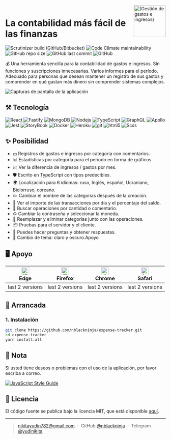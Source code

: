 <img align='right' src="https://user-images.githubusercontent.com/36636599/145850897-c920d271-caac-43d3-8fda-a9d0268df0db.png" width="100" height='100' alt='(Gestión de gastos e ingresos)'>

# La contabilidad más fácil de las finanzas

<p>
  <img alt="Scrutinizer build (GitHub/Bitbucket)" src="https://img.shields.io/scrutinizer/build/g/nblackninja/expense-tracker">
  <img alt="Code Climate maintainability" src="https://img.shields.io/codeclimate/maintainability-percentage/nblackninja/expense-tracker">
  <img alt="GitHub repo size" src="https://img.shields.io/github/repo-size/nblackninja/expense-tracker">
  <img alt="GitHub last commit" src="https://img.shields.io/github/last-commit/nblackninja/expense-tracker">
  <img alt="GitHub" src="https://img.shields.io/github/license/nblackninja/expense-tracker">
</p>

💰 Una herramienta sencilla para la contabilidad de gastos e ingresos. Sin funciones y suscripciones innecesarias. Varios informes para el período.
Adecuado para personas que desean mantener un registro de sus gastos y comprender en qué gastan más dinero sin comprender
sistemas complejos.

![Capturas de pantalla de la aplicación](https://user-images.githubusercontent.com/36636599/145864310-35100d93-415c-45a4-b8f9-32595e1bf4c2.png)

## ️⚒️ Tecnología

<p>
  <img alt="React" src="https://img.shields.io/badge/-React-20232A?style=flat&logo=react&logoColor=white" />
  <img alt="Fastify" src="https://img.shields.io/badge/-Fastify-404D59?style=flat&logo=fastify&logoColor=white" />
  <img alt="MongoDB" src="https://img.shields.io/badge/-MongoDB-13aa52?style=flat&logo=mongodb&logoColor=white" />
  <img alt="Nodejs" src="https://img.shields.io/badge/-Nodejs-43853d?style=flat&logo=Node.js&logoColor=white" />
  <img alt="TypeScript" src="https://img.shields.io/badge/-TypeScript-007ACC?style=flat&logo=typescript&logoColor=white" />
  <img alt="GraphQL" src="https://img.shields.io/badge/-GraphQL-E10098?style=flat&logo=graphql&logoColor=white" />
  <img alt="Apollo" src="https://img.shields.io/badge/-Apollo-311C87?style=flat&logo=apollo-graphql&logoColor=white" />
  <img alt="Jest" src="https://img.shields.io/badge/-Jest-14C531?style=flat&logo=jest&logoColor=white" />
  <img alt="StoryBook" src="https://img.shields.io/badge/-Storybook-FE4284?style=flat&logo=storybook&logoColor=white" />
  <img alt="Docker" src="https://img.shields.io/badge/-Docker-022964?style=flat&logo=docker&logoColor=white" />
  <img alt="Heroku" src="https://img.shields.io/badge/-Heroku-430098?style=flat&logo=heroku&logoColor=white" />
  <img alt="git" src="https://img.shields.io/badge/-Git-F05032?style=flat&logo=git&logoColor=white" /> 
  <img alt="html5" src="https://img.shields.io/badge/-HTML5-E34F26?style=flat&logo=html5&logoColor=white" />
  <img alt="Scss" src="https://img.shields.io/badge/-SCSS-CC6699?style=flat&logo=sass&logoColor=white" /> 
</p>

## ✨ Posibilidad

- 💵 Registros de gastos e ingresos por categoría con comentarios.
- 📊 Estadísticas por categoría para el período en forma de gráficos.
- 📈 Ver la diferencia de ingresos / gastos por mes.
- 🛡 Escrito en TypeScript con tipos predecibles.
- 🌍 Localización para 6 idiomas: ruso, Inglés, español, Ucraniano, Bielorruso, coreano.
- ✏️ Cambiar el nombre de las categorías después de la creación.
- 🌈 Ver el importe de las transacciones por día y el porcentaje del saldo.
- 🔎 Buscar operaciones por cantidad o comentario.
- ⚙️ Cambiar la contraseña y seleccionar la moneda.
- 🌈 Reemplazar y eliminar categorías junto con las operaciones.
- 📦 Pruebas para el servidor y el cliente.
- 📝 Puedes hacer preguntas y obtener respuestas.
- 🎨 Cambio de tema: claro y oscuro.Apoyo

## 🖥 Apoyo

| [<img src="https://raw.githubusercontent.com/alrra/browser-logos/master/src/edge/edge_48x48.png" alt="IE / Edge" width="24px" height="24px" />](http://godban.github.io/browsers-support-badges/)<br>Edge | [<img src="https://raw.githubusercontent.com/alrra/browser-logos/master/src/firefox/firefox_48x48.png" alt="Firefox" width="24px" height="24px" />](http://godban.github.io/browsers-support-badges/)<br>Firefox | [<img src="https://raw.githubusercontent.com/alrra/browser-logos/master/src/chrome/chrome_48x48.png" alt="Chrome" width="24px" height="24px" />](http://godban.github.io/browsers-support-badges/)<br>Chrome | [<img src="https://raw.githubusercontent.com/alrra/browser-logos/master/src/safari/safari_48x48.png" alt="Safari" width="24px" height="24px" />](http://godban.github.io/browsers-support-badges/)<br>Safari |
| --- | --- | --- | --- |
| last 2 versions | last 2 versions | last 2 versions | last 2 versions |

## 📝 Arrancada

### 1. Instalación

```bash
git clone https://github.com/nblackninja/expense-tracker.git
cd expense-tracker
yarn install:all
```

## 💬 Nota

Si usted tiene deseos o problemas con el uso de la aplicación, por favor escriba a
correo.

[![JavaScript Style Guide](https://cdn.rawgit.com/standard/standard/master/badge.svg)](https://github.com/standard/standard)

## 🔐 Licencia

El código fuente se publica bajo la licencia MIT, que está disponible [aquí](LICENSE).

---

> nikitayudin782@gmail.com &nbsp;&middot;&nbsp;
> GitHub [@nblackninja](https://github.com/с) &nbsp;&middot;&nbsp;
> Telegram [@yudinikita](https://t.me/yudinikita)
